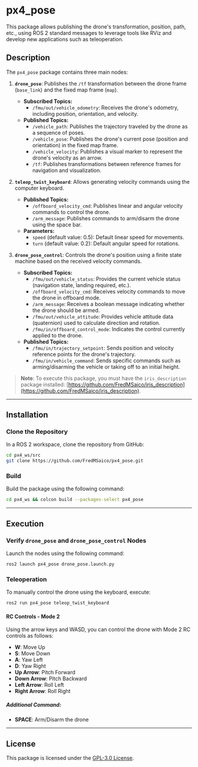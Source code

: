 # px4_pose

This package allows publishing the drone's transformation, position, path, etc., using ROS 2 standard messages to leverage tools like RViz and develop new applications such as teleoperation.

## Description
The `px4_pose` package contains three main nodes:

1. **`drone_pose`**: Publishes the `/tf` transformation between the drone frame (`base_link`) and the fixed map frame (`map`).
   - **Subscribed Topics:**
     - `/fmu/out/vehicle_odometry`: Receives the drone's odometry, including position, orientation, and velocity.
   - **Published Topics:**
     - `/vehicle_path`: Publishes the trajectory traveled by the drone as a sequence of poses.
     - `/vehicle_pose`: Publishes the drone's current pose (position and orientation) in the fixed map frame.
     - `/vehicle_velocity`: Publishes a visual marker to represent the drone's velocity as an arrow.
     - `/tf`: Publishes transformations between reference frames for navigation and visualization.

2. **`teleop_twist_keyboard`**: Allows generating velocity commands using the computer keyboard.
   - **Published Topics:**
     - `/offboard_velocity_cmd`: Publishes linear and angular velocity commands to control the drone.
     - `/arm_message`: Publishes commands to arm/disarm the drone using the space bar.
   - **Parameters:**
     - `speed` (default value: 0.5): Default linear speed for movements.
     - `turn` (default value: 0.2): Default angular speed for rotations.

3. **`drone_pose_control`**: Controls the drone's position using a finite state machine based on the received velocity commands.
   - **Subscribed Topics:**
     - `/fmu/out/vehicle_status`: Provides the current vehicle status (navigation state, landing required, etc.).
     - `/offboard_velocity_cmd`: Receives velocity commands to move the drone in offboard mode.
     - `/arm_message`: Receives a boolean message indicating whether the drone should be armed.
     - `/fmu/out/vehicle_attitude`: Provides vehicle attitude data (quaternion) used to calculate direction and rotation.
     - `/fmu/in/offboard_control_mode`: Indicates the control currently applied to the drone.
   - **Published Topics:**
     - `/fmu/in/trajectory_setpoint`: Sends position and velocity reference points for the drone's trajectory.
     - `/fmu/in/vehicle_command`: Sends specific commands such as arming/disarming the vehicle or taking off to an initial height.

> **Note**: To execute this package, you must have the `iris_description` package installed: [https://github.com/FredMSaico/iris_description](https://github.com/FredMSaico/iris_description).

---

## Installation

### Clone the Repository
In a ROS 2 workspace, clone the repository from GitHub:

```bash
cd px4_ws/src
git clone https://github.com/FredMSaico/px4_pose.git
```

### Build
Build the package using the following command:

```bash
cd px4_ws && colcon build --packages-select px4_pose
```

---

## Execution

### Verify `drone_pose` and `drone_pose_control` Nodes

Launch the nodes using the following command:

```bash
ros2 launch px4_pose drone_pose.launch.py
```

### Teleoperation

To manually control the drone using the keyboard, execute:

```bash
ros2 run px4_pose teleop_twist_keyboard
```
#### RC Controls - Mode 2

Using the arrow keys and WASD, you can control the drone with Mode 2 RC controls as follows:

- **W**: Move Up  
- **S**: Move Down  
- **A**: Yaw Left  
- **D**: Yaw Right  
- **Up Arrow**: Pitch Forward  
- **Down Arrow**: Pitch Backward  
- **Left Arrow**: Roll Left  
- **Right Arrow**: Roll Right  

##### Additional Command:
- **SPACE**: Arm/Disarm the drone

---

## License

This package is licensed under the [GPL-3.0 License](https://www.gnu.org/licenses/gpl-3.0.html).
